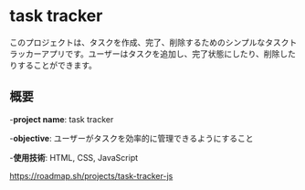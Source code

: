 # task tracker
このプロジェクトは、タスクを作成、完了、削除するためのシンプルなタスクトラッカーアプリです。ユーザーはタスクを追加し、完了状態にしたり、削除したりすることができます。

## 概要

-**project name**: task tracker

-**objective**: ユーザーがタスクを効率的に管理できるようにすること

-**使用技術**: HTML, CSS, JavaScript


https://roadmap.sh/projects/task-tracker-js
